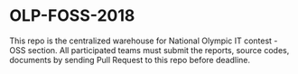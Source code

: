 # OLP-FOSS-2018
This repo is the centralized warehouse for National Olympic IT contest - OSS section. All participated teams must submit the reports, source codes, documents by sending Pull Request to this repo before deadline.
